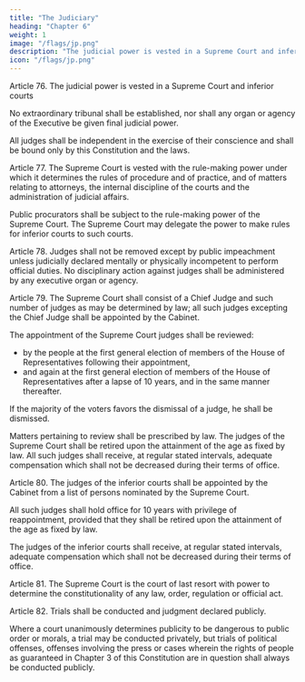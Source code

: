 ```yaml
---
title: "The Judiciary"
heading: "Chapter 6"
weight: 1
image: "/flags/jp.png"
description: "The judicial power is vested in a Supreme Court and inferior courts"
icon: "/flags/jp.png"
---
```



Article 76. The judicial power is vested in a Supreme Court and inferior courts

No extraordinary tribunal shall be established, nor shall any organ or agency of the Executive be given final judicial power. 

All judges shall be independent in the exercise of their conscience and shall be bound only by this Constitution and the laws. 


Article 77. The Supreme Court is vested with the rule-making power under which it determines the rules of procedure and of practice, and of matters relating to attorneys, the internal discipline of the courts and the administration of judicial affairs. 

Public procurators shall be subject to the rule-making power of the Supreme Court. The Supreme Court may delegate the power to make rules for inferior courts to such courts. 

Article 78. Judges shall not be removed except by public impeachment unless judicially declared mentally or physically incompetent to perform official duties. No disciplinary action against judges shall be administered by any executive organ or agency. 

Article 79. The Supreme Court shall consist of a Chief Judge and such number of judges as may be determined by law; all such judges excepting the Chief Judge shall be appointed by the Cabinet. 

The appointment of the Supreme Court judges shall be reviewed:
- by the people at the first general election of members of the House of Representatives following their appointment,
- and again at the first general election of members of the House of Representatives after a lapse of 10 years, and in the same manner thereafter. 

If the majority of the voters favors the dismissal of a judge, he shall be dismissed. 

Matters pertaining to review shall be prescribed by law. The judges of the Supreme Court shall be retired upon the attainment of the age as fixed by law. All such judges shall receive, at regular stated intervals, adequate compensation which shall not be decreased during their terms of office. 


Article 80. The judges of the inferior courts shall be appointed by the Cabinet from a list of persons nominated by the Supreme Court. 

All such judges shall hold office for 10 years with privilege of reappointment, provided that they shall be retired upon the attainment of the age as fixed by law. 

The judges of the inferior courts shall receive, at regular stated intervals, adequate compensation which shall not be decreased during their terms of office. 


Article 81. The Supreme Court is the court of last resort with power to determine the constitutionality of any law, order, regulation or official act. 


Article 82. Trials shall be conducted and judgment declared publicly. 

Where a court unanimously determines publicity to be dangerous to public order or morals, a trial may be conducted privately, but trials of political offenses, offenses involving the press or cases wherein the rights of people as guaranteed in Chapter 3 of this Constitution are in question shall always be conducted publicly. 
